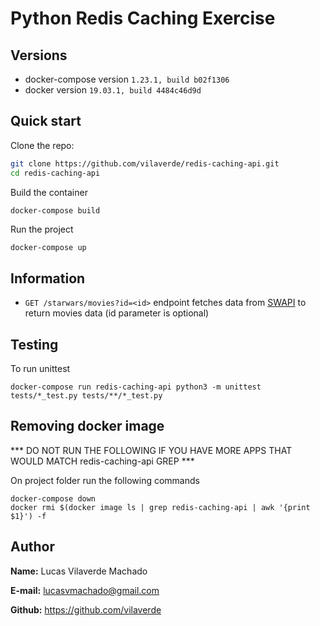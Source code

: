 # Python Redis Caching Exercise

## Versions

- docker-compose version `1.23.1, build b02f1306`
- docker version `19.03.1, build 4484c46d9d`

## Quick start

Clone the repo:

```sh
git clone https://github.com/vilaverde/redis-caching-api.git
cd redis-caching-api
```

Build the container

```sh
docker-compose build
```

Run the project
```
docker-compose up
```

## Information

- `GET /starwars/movies?id=<id>` endpoint fetches data from [SWAPI](https://swapi.dev/) to return movies data (id parameter is optional)


## Testing
To run unittest
```
docker-compose run redis-caching-api python3 -m unittest tests/*_test.py tests/**/*_test.py
```

## Removing docker image

*** DO NOT RUN THE FOLLOWING IF YOU HAVE MORE APPS THAT WOULD MATCH redis-caching-api GREP ***

On project folder run the following commands
```
docker-compose down
docker rmi $(docker image ls | grep redis-caching-api | awk '{print $1}') -f
```

## Author

__Name:__ Lucas Vilaverde Machado

__E-mail:__ lucasvmachado@gmail.com

__Github:__ https://github.com/vilaverde
